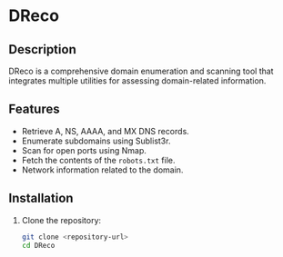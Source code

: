 # DReco

## Description
DReco is a comprehensive domain enumeration and scanning tool that integrates multiple utilities for assessing domain-related information.

## Features
- Retrieve A, NS, AAAA, and MX DNS records.
- Enumerate subdomains using Sublist3r.
- Scan for open ports using Nmap.
- Fetch the contents of the `robots.txt` file.
- Network information related to the domain.

## Installation
1. Clone the repository:
   ```bash
   git clone <repository-url>
   cd DReco

